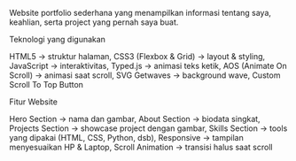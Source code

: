 Website portfolio sederhana yang menampilkan informasi tentang saya, keahlian, serta project yang pernah saya buat.

Teknologi yang digunakan

HTML5 → struktur halaman,
CSS3 (Flexbox & Grid) → layout & styling,
JavaScript → interaktivitas,
Typed.js → animasi teks ketik,
AOS (Animate On Scroll) → animasi saat scroll,
SVG Getwaves → background wave,
Custom Scroll To Top Button


Fitur Website

Hero Section → nama dan gambar, 
About Section → biodata singkat,
Projects Section → showcase project dengan gambar, 
Skills Section → tools yang dipakai (HTML, CSS, Python, dsb),
Responsive → tampilan menyesuaikan HP & Laptop,
Scroll Animation → transisi halus saat scroll
